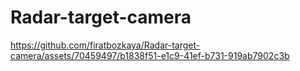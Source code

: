 # Radar-target-camera
 



https://github.com/firatbozkaya/Radar-target-camera/assets/70459497/b1838f51-e1c9-41ef-b731-919ab7902c3b




